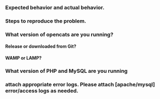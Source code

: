 ### Expected behavior and actual behavior.

### Steps to reproduce the problem.

### What version of opencats are you running? 
#### Release or downloaded from Git? 
#### WAMP or LAMP? 

### What version of PHP and MySQL are you running

### attach appropriate error logs. Please attach [apache/mysql] error/access logs as needed.
